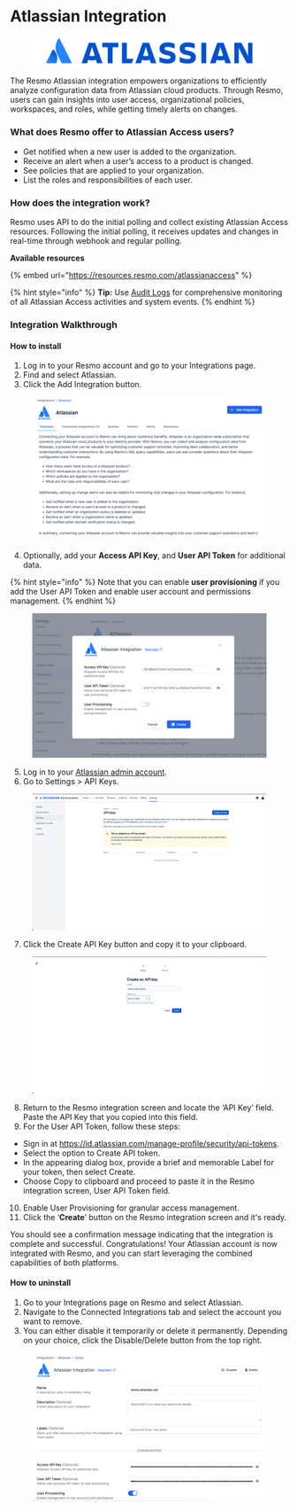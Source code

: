 # Atlassian Integration

<figure><img src="../.gitbook/assets/atlassian-access-logo.png" alt=""><figcaption></figcaption></figure>

The Resmo Atlassian integration empowers organizations to efficiently analyze configuration data from Atlassian cloud products. Through Resmo, users can gain insights into user access, organizational policies, workspaces, and roles, while getting timely alerts on changes.

### What does Resmo offer to Atlassian Access users?

* Get notified when a new user is added to the organization.
* Receive an alert when a user’s access to a product is changed.
* See policies that are applied to your organization.
* List the roles and responsibilities of each user.

### How does the integration work?

Resmo uses API to do the initial polling and collect existing Atlassian Access resources. Following the initial polling, it receives updates and changes in real-time through webhook and regular polling.

**Available resources**

{% embed url="https://resources.resmo.com/atlassianaccess" %}

{% hint style="info" %}
**Tip:** Use [Audit Logs](../audit-logs/audit-logs.md) for comprehensive monitoring of all Atlassian Access activities and system events.
{% endhint %}

### Integration Walkthrough

#### How to install

1. Log in to your Resmo account and go to your Integrations page.
2. Find and select Atlassian.
3. Click the Add Integration button.

<figure><img src="../.gitbook/assets/add-integration.png" alt=""><figcaption></figcaption></figure>

4. Optionally, add your **Access API Key**, and **User API Token** for additional data.&#x20;

{% hint style="info" %}
Note that you can enable **user provisioning** if you add the User API Token and enable user account and permissions management.
{% endhint %}

<figure><img src="../.gitbook/assets/configurations.png" alt=""><figcaption></figcaption></figure>

5. Log in to your [Atlassian admin account](https://admin.atlassian.com/).
6. Go to Settings > API Keys.

<figure><img src="../.gitbook/assets/api-keys.png" alt=""><figcaption></figcaption></figure>

7. Click the Create API Key button and copy it to your clipboard.

<figure><img src="../.gitbook/assets/copy-api.png" alt=""><figcaption></figcaption></figure>

8. Return to the Resmo integration screen and locate the ‘API Key’ field. Paste the API Key that you copied into this field.&#x20;
9. For the User API Token, follow these steps:

* Sign in at https://id.atlassian.com/manage-profile/security/api-tokens.
* Select the option to Create API token.
* In the appearing dialog box, provide a brief and memorable Label for your token, then select Create.
* Choose Copy to clipboard and proceed to paste it in the Resmo integration screen, User API Token field.

10. Enable User Provisioning for granular access management.
11. Click the ‘**Create**’ button on the Resmo integration screen and it's ready.

You should see a confirmation message indicating that the integration is complete and successful. Congratulations! Your Atlassian account is now integrated with Resmo, and you can start leveraging the combined capabilities of both platforms.

#### How to uninstall

1. Go to your Integrations page on Resmo and select Atlassian.
2. Navigate to the Connected Integrations tab and select the account you want to remove.
3. You can either disable it temporarily or delete it permanently. Depending on your choice, click the Disable/Delete button from the top right.

<figure><img src="../.gitbook/assets/delete.png" alt=""><figcaption></figcaption></figure>
